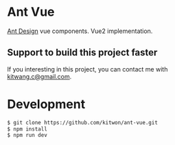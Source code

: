 # Ant Vue
[Ant Design](https://ant.design/index-cn) vue components. Vue2 implementation.

## Support to build this project faster
If you interesting in this project, you can contact me with [kitwang.c@gmail.com](kitwang.c@gmail.com).

# Development
```bash
$ git clone https://github.com/kitwon/ant-vue.git
$ npm install
$ npm run dev
```
